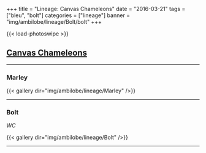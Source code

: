+++
title = "Lineage: Canvas Chameleons"
date = "2016-03-21"
tags = ["bleu", "bolt"]
categories = ["lineage"]
banner = "img/ambilobe/lineage/Bolt/bolt"
+++

{{< load-photoswipe >}}

## [Canvas Chameleons](https://www.canvaschameleons.com)
---

### Marley

{{< gallery dir="img/ambilobe/lineage/Marley" />}}

---

### Bolt
*WC*  

{{< gallery dir="img/ambilobe/lineage/Bolt" />}}

---